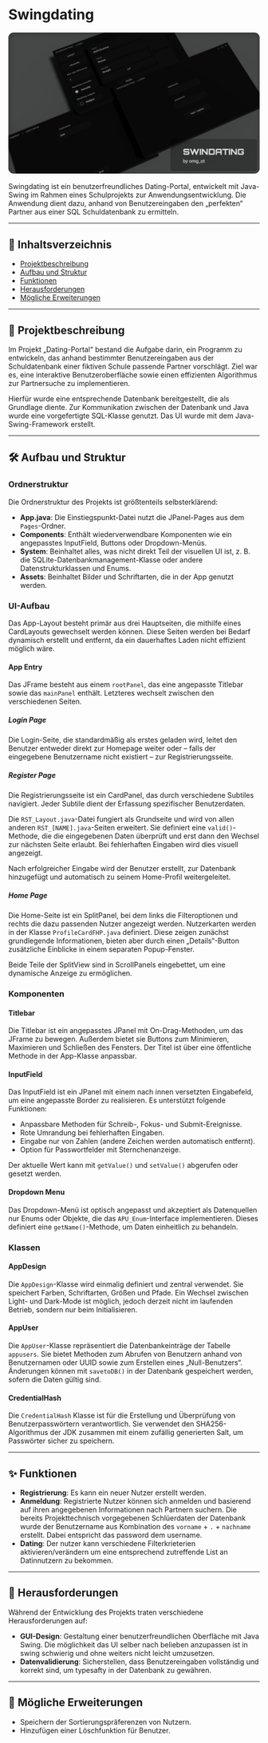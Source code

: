 # Swingdating
![Project Banner](/docs/ProductPic.png?raw=true)

Swingdating ist ein benutzerfreundliches Dating-Portal, entwickelt mit Java-Swing im Rahmen eines Schulprojekts zur Anwendungsentwicklung. Die Anwendung dient dazu, anhand von Benutzereingaben den „perfekten“ Partner aus einer SQL Schuldatenbank zu ermitteln.

---

## 📖 Inhaltsverzeichnis
- [Projektbeschreibung](#-projektbeschreibung)
- [Aufbau und Struktur](#️-aufbau-und-struktur)
- [Funktionen](#-funktionen)
- [Herausforderungen](#-herausforderungen)
- [Mögliche Erweiterungen](#-mögliche-erweiterungen)

---

## 📝 Projektbeschreibung

Im Projekt „Dating-Portal“ bestand die Aufgabe darin, ein Programm zu entwickeln, das anhand bestimmter Benutzereingaben aus der Schuldatenbank einer fiktiven Schule passende Partner vorschlägt. Ziel war es, eine interaktive Benutzeroberfläche sowie einen effizienten Algorithmus zur Partnersuche zu implementieren.

Hierfür wurde eine entsprechende Datenbank bereitgestellt, die als Grundlage diente. Zur Kommunikation zwischen der Datenbank und Java wurde eine vorgefertigte SQL-Klasse genutzt. Das UI wurde mit dem Java-Swing-Framework erstellt.

---

## 🛠️ Aufbau und Struktur
### Ordnerstruktur
Die Ordnerstruktur des Projekts ist größtenteils selbsterklärend:
- **App.java**: Die Einstiegspunkt-Datei nutzt die JPanel-Pages aus dem `Pages`-Ordner.
- **Components**: Enthält wiederverwendbare Komponenten wie ein angepasstes InputField, Buttons oder Dropdown-Menüs.
- **System**: Beinhaltet alles, was nicht direkt Teil der visuellen UI ist, z. B. die SQLite-Datenbankmanagement-Klasse oder andere Datenstrukturklassen und Enums.
- **Assets**: Beinhaltet Bilder und Schriftarten, die in der App genutzt werden.

### UI-Aufbau
Das App-Layout besteht primär aus drei Hauptseiten, die mithilfe eines CardLayouts gewechselt werden können. Diese Seiten werden bei Bedarf dynamisch erstellt und entfernt, da ein dauerhaftes Laden nicht effizient möglich wäre.

#### App Entry
Das JFrame besteht aus einem `rootPanel`, das eine angepasste Titlebar sowie das `mainPanel` enthält. Letzteres wechselt zwischen den verschiedenen Seiten.

##### Login Page
Die Login-Seite, die standardmäßig als erstes geladen wird, leitet den Benutzer entweder direkt zur Homepage weiter oder – falls der eingegebene Benutzername nicht existiert – zur Registrierungsseite.

##### Register Page
Die Registrierungsseite ist ein CardPanel, das durch verschiedene Subtiles navigiert. Jeder Subtile dient der Erfassung spezifischer Benutzerdaten. 

Die `RST_Layout.java`-Datei fungiert als Grundseite und wird von allen anderen `RST_[NAME].java`-Seiten erweitert. Sie definiert eine `valid()`-Methode, die die eingegebenen Daten überprüft und erst dann den Wechsel zur nächsten Seite erlaubt. Bei fehlerhaften Eingaben wird dies visuell angezeigt.

Nach erfolgreicher Eingabe wird der Benutzer erstellt, zur Datenbank hinzugefügt und automatisch zu seinem Home-Profil weitergeleitet.

##### Home Page
Die Home-Seite ist ein SplitPanel, bei dem links die Filteroptionen und rechts die dazu passenden Nutzer angezeigt werden. Nutzerkarten werden in der Klasse `ProfileCardFHP.java` definiert. Diese zeigen zunächst grundlegende Informationen, bieten aber durch einen „Details“-Button zusätzliche Einblicke in einem separaten Popup-Fenster.

Beide Teile der SplitView sind in ScrollPanels eingebettet, um eine dynamische Anzeige zu ermöglichen.

### Komponenten
#### Titlebar
Die Titlebar ist ein angepasstes JPanel mit On-Drag-Methoden, um das JFrame zu bewegen. Außerdem bietet sie Buttons zum Minimieren, Maximieren und Schließen des Fensters. Der Titel ist über eine öffentliche Methode in der App-Klasse anpassbar.

#### InputField
Das InputField ist ein JPanel mit einem nach innen versetzten Eingabefeld, um eine angepasste Border zu realisieren. Es unterstützt folgende Funktionen:
- Anpassbare Methoden für Schreib-, Fokus- und Submit-Ereignisse.
- Rote Umrandung bei fehlerhaften Eingaben.
- Eingabe nur von Zahlen (andere Zeichen werden automatisch entfernt).
- Option für Passwortfelder mit Sternchenanzeige.

Der aktuelle Wert kann mit `getValue()` und `setValue()` abgerufen oder gesetzt werden.

#### Dropdown Menu
Das Dropdown-Menü ist optisch angepasst und akzeptiert als Datenquellen nur Enums oder Objekte, die das `APU_Enum`-Interface implementieren. Dieses definiert eine `getName()`-Methode, um Daten einheitlich zu behandeln.

### Klassen
#### AppDesign
Die `AppDesign`-Klasse wird einmalig definiert und zentral verwendet. Sie speichert Farben, Schriftarten, Größen und Pfade. Ein Wechsel zwischen Light- und Dark-Mode ist möglich, jedoch derzeit nicht im laufenden Betrieb, sondern nur beim Initialisieren.

#### AppUser 
Die `AppUser`-Klasse repräsentiert die Datenbankeinträge der Tabelle `appusers`. Sie bietet Methoden zum Abrufen von Benutzern anhand von Benutzernamen oder UUID sowie zum Erstellen eines „Null-Benutzers“. Änderungen können mit `savetoDB()` in der Datenbank gespeichert werden, sofern die Daten gültig sind.

#### CredentialHash
Die `CredentialHash` Klasse ist für die Erstellung und Überprüfung von Benutzerpasswörtern verantwortlich. Sie verwendet den SHA256-Algorithmus der JDK zusammen mit einem zufällig generierten Salt, um Passwörter sicher zu speichern.

---

## ✨ Funktionen
- **Registrierung**: Es kann ein neuer Nutzer erstellt werden.
- **Anmeldung**: Registrierte Nutzer können sich anmelden und basierend auf ihren angegebenen Informationen nach Partnern suchern. Die bereits Projekttechnisch vorgegebenen Schlüerdaten der Datenbank wurde der Benutzername aus Kombination des `vorname` + `.` + `nachname` erstellt. Dabei entspricht das password dem username.
- **Dating**: Der nutzer kann verschiedene Filterkrieterien aktivieren/verändern um eine entsprechend zutreffende List an Datinnutzern zu bekommen.

---

## 🚧 Herausforderungen

Während der Entwicklung des Projekts traten verschiedene Herausforderungen auf:
- **GUI-Design**: Gestaltung einer benutzerfreundlichen Oberfläche mit Java Swing. Die möglichkeit das UI selber nach belieben anzupassen ist in swing schwierig und ohne weiters nicht leicht umzusetzen.
- **Datenvalidierung**: Sicherstellen, dass Benutzereingaben vollständig und korrekt sind, um typesafty in der Datenbank zu gewähren.

---

## 🌟 Mögliche Erweiterungen
- Speichern der Sortierungspräferenzen von Nutzern.
- Hinzufügen einer Löschfunktion für Benutzer.